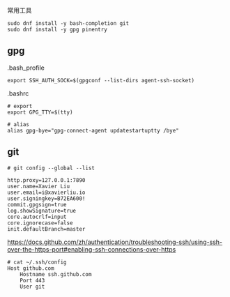 
常用工具
```shell
sudo dnf install -y bash-completion git
sudo dnf install -y gpg pinentry
```

## gpg

.bash_profile
```shell
export SSH_AUTH_SOCK=$(gpgconf --list-dirs agent-ssh-socket)
```

.bashrc
```shell
# export
export GPG_TTY=$(tty)

# alias
alias gpg-bye="gpg-connect-agent updatestartuptty /bye"
```

## git

```shell
# git config --global --list

http.proxy=127.0.0.1:7890
user.name=Xavier Liu
user.email=i@xavierliu.io
user.signingkey=B72EA600!
commit.gpgsign=true
log.showSignature=true
core.autocrlf=input
core.ignorecase=false
init.defaultBranch=master
```
https://docs.github.com/zh/authentication/troubleshooting-ssh/using-ssh-over-the-https-port#enabling-ssh-connections-over-https
```shell
# cat ~/.ssh/config
Host github.com
    Hostname ssh.github.com
    Port 443
    User git
```
